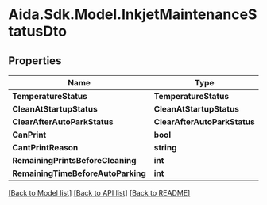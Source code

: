 # Aida.Sdk.Model.InkjetMaintenanceStatusDto

## Properties

Name | Type | Description | Notes
------------ | ------------- | ------------- | -------------
**TemperatureStatus** | **TemperatureStatus** |  | [optional] 
**CleanAtStartupStatus** | **CleanAtStartupStatus** |  | [optional] 
**ClearAfterAutoParkStatus** | **ClearAfterAutoParkStatus** |  | [optional] 
**CanPrint** | **bool** |  | [optional] 
**CantPrintReason** | **string** |  | [optional] 
**RemainingPrintsBeforeCleaning** | **int** |  | [optional] 
**RemainingTimeBeforeAutoParking** | **int** |  | [optional] 

[[Back to Model list]](../README.md#documentation-for-models) [[Back to API list]](../README.md#documentation-for-api-endpoints) [[Back to README]](../README.md)

